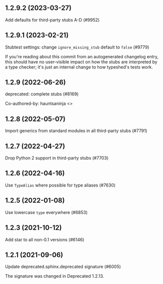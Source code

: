 ## 1.2.9.2 (2023-03-27)

Add defaults for third-party stubs A-D (#9952)

## 1.2.9.1 (2023-02-21)

Stubtest settings: change `ignore_missing_stub` default to `false` (#9779)

If you're reading about this commit from an autogenerated changelog entry, this should have no user-visible impact on how the stubs are interpreted by a type checker; it's just an internal change to how typeshed's tests work.

## 1.2.9 (2022-06-26)

deprecated: complete stubs (#8169)

Co-authored-by: hauntsaninja <>

## 1.2.8 (2022-05-07)

Import generics from standard modules in all third-party stubs (#7791)

## 1.2.7 (2022-04-27)

Drop Python 2 support in third-party stubs (#7703)

## 1.2.6 (2022-04-16)

Use `TypeAlias` where possible for type aliases (#7630)

## 1.2.5 (2022-01-08)

Use lowercase `type` everywhere (#6853)

## 1.2.3 (2021-10-12)

Add star to all non-0.1 versions (#6146)

## 1.2.1 (2021-09-06)

Update deprecated.sphinx.deprecated signature (#6005)

The signature was changed in Deprecated 1.2.13.

